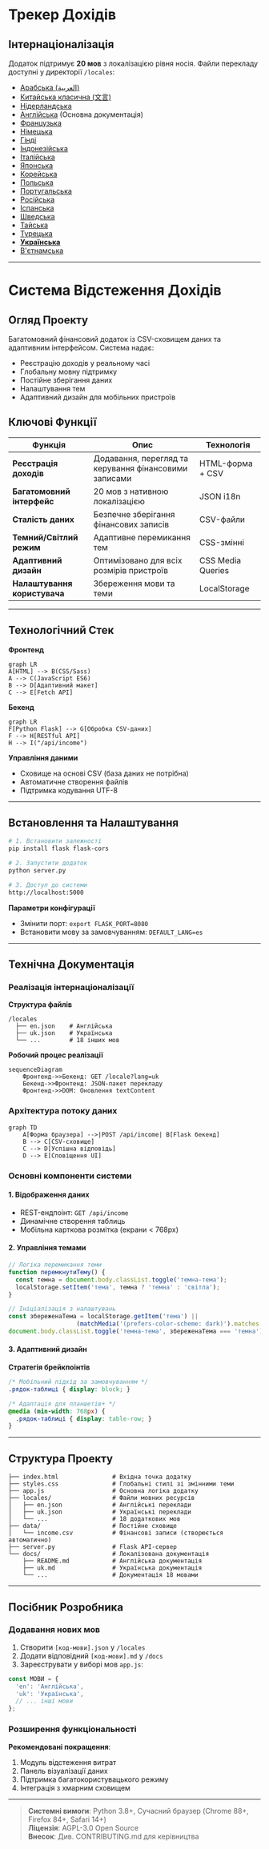 # Трекер Дохідів
## Інтернаціоналізація  
Додаток підтримує **20 мов** з локалізацією рівня носія. Файли перекладу доступні у директорії `/locales`:

- [Арабська (العربية)](ar.md)  
- [Китайська класична (文言)](zh.md)  
- [Нідерландська](nl.md)  
- [Англійська](README.md) (Основна документація)  
- [Французька](fr.md)  
- [Німецька](de.md)  
- [Гінді](hi.md)  
- [Індонезійська](id.md)  
- [Італійська](it.md)  
- [Японська](ja.md)  
- [Корейська](ko.md)  
- [Польська](pl.md)  
- [Португальська](pt.md)  
- [Російська](ru.md)  
- [Іспанська](es.md)  
- [Шведська](sv.md)  
- [Тайська](th.md)  
- [Турецька](tr.md)  
- **[Українська](uk.md)**  
- [В'єтнамська](vi.md)  

---

# Система Відстеження Дохідів

## Огляд Проекту  
Багатомовний фінансовий додаток із CSV-сховищем даних та адаптивним інтерфейсом. Система надає:

- Реєстрацію доходів у реальному часі
- Глобальну мовну підтримку
- Постійне зберігання даних
- Налаштування тем
- Адаптивний дизайн для мобільних пристроїв

## Ключові Функції  
| Функція | Опис | Технологія |
|---------|-------------|------------|
| **Реєстрація доходів** | Додавання, перегляд та керування фінансовими записами | HTML-форма + CSV |
| **Багатомовний інтерфейс** | 20 мов з нативною локалізацією | JSON i18n |
| **Сталість даних** | Безпечне зберігання фінансових записів | CSV-файли |
| **Темний/Світлий режим** | Адаптивне перемикання тем | CSS-змінні |
| **Адаптивний дизайн** | Оптимізовано для всіх розмірів пристроїв | CSS Media Queries |
| **Налаштування користувача** | Збереження мови та теми | LocalStorage |

---

## Технологічний Стек  
**Фронтенд**  
```mermaid
graph LR
A[HTML] --> B(CSS/Sass)
A --> C(JavaScript ES6)
B --> D[Адаптивний макет]
C --> E[Fetch API]
```

**Бекенд**  
```mermaid
graph LR
F[Python Flask] --> G[Обробка CSV-даних]
F --> H[RESTful API]
H --> I("/api/income")
```

**Управління даними**  
- Сховище на основі CSV (база даних не потрібна)
- Автоматичне створення файлів
- Підтримка кодування UTF-8

---

## Встановлення та Налаштування  
```bash
# 1. Встановити залежності
pip install flask flask-cors

# 2. Запустити додаток
python server.py

# 3. Доступ до системи
http://localhost:5000
```

**Параметри конфігурації**  
- Змінити порт: `export FLASK_PORT=8080`
- Встановити мову за замовчуванням: `DEFAULT_LANG=es`

---

## Технічна Документація

### Реалізація інтернаціоналізації  
**Структура файлів**  
```
/locales
  ├── en.json    # Англійська
  ├── uk.json    # Українська
  └── ...        # 18 інших мов
```

**Робочий процес реалізації**  
```mermaid
sequenceDiagram
    Фронтенд->>Бекенд: GET /locale?lang=uk
    Бекенд->>Фронтенд: JSON-пакет перекладу
    Фронтенд->>DOM: Оновлення textContent
```

### Архітектура потоку даних  
```mermaid
graph TD
    A[Форма браузера] -->|POST /api/income| B[Flask бекенд]
    B --> C[CSV-сховище]
    C --> D[Успішна відповідь]
    D --> E[Сповіщення UI]
```

### Основні компоненти системи  
#### 1. Відображення даних  
- REST-ендпоінт: `GET /api/income`
- Динамічне створення таблиць
- Мобільна карткова розмітка (екрани < 768px)

#### 2. Управління темами  
```javascript
// Логіка перемикання теми
function перемкнутиТему() {
  const темна = document.body.classList.toggle('темна-тема');
  localStorage.setItem('тема', темна ? 'темна' : 'світла');
}

// Ініціалізація з налаштувань
const збереженаТема = localStorage.getItem('тема') || 
                   (matchMedia('(prefers-color-scheme: dark)').matches ? 'темна' : 'світла');
document.body.classList.toggle('темна-тема', збереженаТема === 'темна');
```

#### 3. Адаптивний дизайн  
**Стратегія брейкпоінтів**  
```css
/* Мобільний підхід за замовчуванням */
.рядок-таблиці { display: block; }

/* Адаптація для планшетів+ */
@media (min-width: 768px) {
  .рядок-таблиці { display: table-row; }
}
```

---

## Структура Проекту  
```
├── index.html               # Вхідна точка додатку
├── styles.css               # Глобальні стилі зі змінними теми
├── app.js                   # Основна логіка додатку
├── locales/                 # Файли мовних ресурсів
│   ├── en.json              # Англійські переклади
│   ├── uk.json              # Українські переклади
│   └── ...                  # 18 додаткових мов
├── data/                    # Постійне сховище
│   └── income.csv           # Фінансові записи (створюється автоматично)
├── server.py                # Flask API-сервер
└── docs/                    # Локалізована документація
    ├── README.md            # Англійська документація
    ├── uk.md                # Українська документація
    └── ...                  # Документація 18 мовами
```

---

## Посібник Розробника  
### Додавання нових мов  
1. Створити `[код-мови].json` у `/locales`
2. Додати відповідний `[код-мови].md` у `/docs`
3. Зареєструвати у виборі мов `app.js`:
```javascript
const МОВИ = {
  'en': 'Англійська',
  'uk': 'Українська',
  // ... інші мови
};
```

### Розширення функціональності  
**Рекомендовані покращення**:  
1. Модуль відстеження витрат  
2. Панель візуалізації даних  
3. Підтримка багатокористувацького режиму  
4. Інтеграція з хмарним сховищем  

---
> **Системні вимоги**: Python 3.8+, Сучасний браузер (Chrome 88+, Firefox 84+, Safari 14+)  
> **Ліцензія**: AGPL-3.0 Open Source  
> **Внесок**: Див. CONTRIBUTING.md для керівництва  